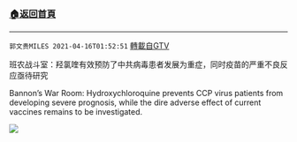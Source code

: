 ﻿###  [:house:返回首頁](https://github.com/ourhimalayas/txt)
---

`郭文贵MILES 2021-04-16T01:52:51` [轉載自GTV](https://gtv.org/web/#/UserInfo/5e596957357cc612d35a8044)

班农战斗室：羟氯喹有效预防了中共病毒患者发展为重症，同时疫苗的严重不良反应亟待研究

Bannon’s War Room: Hydroxychloroquine prevents CCP virus patients from developing severe prognosis, while the dire adverse effect of current vaccines remains to be investigated.

[![](https://filegroup.gtv.org/cdn-cgi/image/width=600/https://filegroup.gtv.org/group7/web/20210416/01/52/0/e973013ca736cc4ca878ed5a556a5d57.jpg)](https://filegroup.gtv.org/group7/web/20210416/01/52/0/cdc3c149099d6b88cd41baf9c6be22f7.mp4)